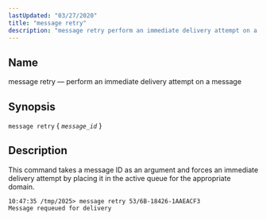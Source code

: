 ```yaml
---
lastUpdated: "03/27/2020"
title: "message retry"
description: "message retry perform an immediate delivery attempt on a message message retry message id This command takes a message ID as an argument and forces an immediate delivery attempt by placing it in the active queue for the appropriate domain..."
---
```


<a name="console_commands.message_retry"></a> 
## Name

message retry — perform an immediate delivery attempt on a message

## Synopsis

`message retry` { *`message_id`* }

<a name="idp10854944"></a> 
## Description

This command takes a message ID as an argument and forces an immediate delivery attempt by placing it in the active queue for the appropriate domain.

```
10:47:35 /tmp/2025> message retry 53/6B-18426-1AAEACF3
Message requeued for delivery
```